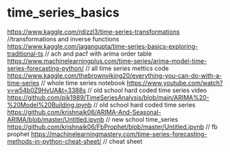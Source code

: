 # time_series_basics
https://www.kaggle.com/rdizzl3/time-series-transformations  //transformations and inverse functions
https://www.kaggle.com/jagangupta/time-series-basics-exploring-traditional-ts  // ach and pacf with arima order table
https://www.machinelearningplus.com/time-series/arima-model-time-series-forecasting-python/  // all time series mettics code
https://www.kaggle.com/thebrownviking20/everything-you-can-do-with-a-time-series  // whole time series notebook
https://www.youtube.com/watch?v=w54b0Z9HvUA&t=3388s // old school hard coded time series video
https://github.com/pik1989/TimeSeriesAnalysis/blob/main/ARIMA%20-%20Model%20Building.ipynb // old school hard coded time series
https://github.com/krishnaik06/ARIMA-And-Seasonal-ARIMA/blob/master/Untitled.ipynb // new school time_series
https://github.com/krishnaik06/FbProphet/blob/master/Untitled.ipynb // fb prophet
https://machinelearningmastery.com/time-series-forecasting-methods-in-python-cheat-sheet/ // cheat sheet
